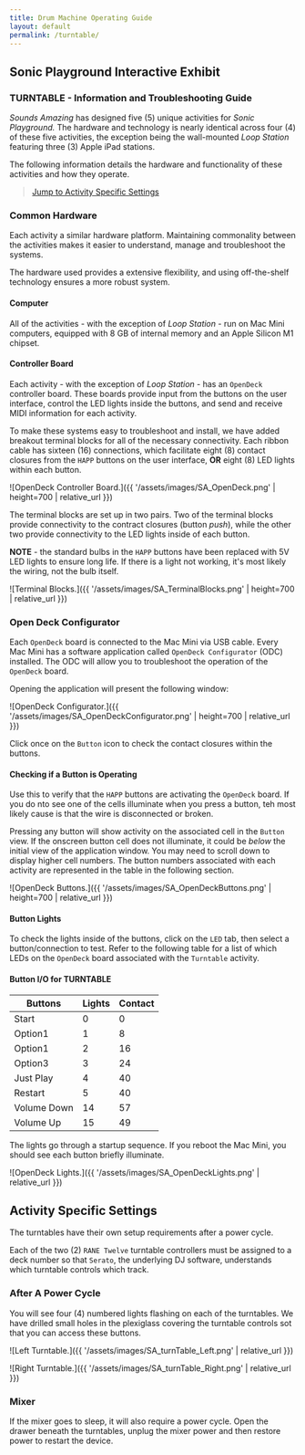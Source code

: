 ```yaml
---
title: Drum Machine Operating Guide
layout: default
permalink: /turntable/
---
```


## Sonic Playground Interactive Exhibit

### TURNTABLE - Information and Troubleshooting Guide

*Sounds Amazing* has designed five (5) unique activities for *Sonic Playground.* The hardware and technology is nearly identical across four (4) of these five activities, the exception being the wall-mounted *Loop Station* featuring three (3) Apple iPad stations.

The following information details the hardware and functionality of these activities and how they operate.

>[Jump to Activity Specific Settings](#activity-specific-settings)

### Common Hardware

Each activity a similar hardware platform. Maintaining commonality between the activities makes it easier to understand, manage and troubleshoot the systems.

The hardware used provides a extensive flexibility, and using off-the-shelf technology ensures a more robust system.

#### Computer

All of the activities - with the exception of *Loop Station* - run on Mac Mini computers, equipped with 8 GB of internal memory and an Apple Silicon M1 chipset.

#### Controller Board

Each activity - with the exception of *Loop Station* - has an `OpenDeck` controller board. These boards provide input from the buttons on the user interface, control the LED lights inside the buttons, and send and receive MIDI information for each activity.

To make these systems easy to troubleshoot and install, we have added breakout terminal blocks for all of the necessary connectivity. Each ribbon cable has sixteen (16) connections, which facilitate eight (8) contact closures from the `HAPP` buttons on the user interface, **OR** eight (8) LED lights within each button.

![OpenDeck Controller Board.]({{ '/assets/images/SA_OpenDeck.png' | height=700 | relative_url }})

The terminal blocks are set up in two pairs. Two of the terminal blocks provide connectivity to the contract closures (button *push*), while the other two provide connectivity to the LED lights inside of each button.

**NOTE** - the standard bulbs in the `HAPP` buttons have been replaced with 5V LED lights to ensure long life. If there is a light not working, it's most likely the wiring, not the bulb itself.

![Terminal Blocks.]({{ '/assets/images/SA_TerminalBlocks.png' | height=700 | relative_url }})

### Open Deck Configurator

Each `OpenDeck` board is connected to the Mac Mini via USB cable. Every Mac Mini has a software application called `OpenDeck Configurator` (ODC) installed. The ODC will allow you to troubleshoot the operation of the `OpenDeck` board.

Opening the application will present the following window:

![OpenDeck Configurator.]({{ '/assets/images/SA_OpenDeckConfigurator.png' | height=700 | relative_url }})

Click once on the `Button` icon to check the contact closures within the buttons.

#### Checking if a Button is Operating

Use this to verify that the `HAPP` buttons are activating the `OpenDeck` board. If you do nto see one of the cells illuminate when you press a button, teh most likely cause is that the wire is disconnected or broken.

Pressing any button will show activity on the associated cell in the `Button` view. If the onscreen button cell does not illuminate, it could be *below* the initial view of the application window. You may need to scroll down to display higher cell numbers. The button numbers associated with each activity are represented in the table in the following section.

![OpenDeck Buttons.]({{ '/assets/images/SA_OpenDeckButtons.png' | height=700 | relative_url }})

#### Button Lights

To check the lights inside of the buttons, click on the `LED` tab, then select a button/connection to test. Refer to the following table for a list of which LEDs on the `OpenDeck` board associated with the `Turntable` activity.

#### Button I/O for TURNTABLE

| Buttons     | Lights | Contact |
| ----------- | -------| ------- |
| Start       | 0      | 0       |
| Option1     | 1      | 8       |
| Option1     | 2      | 16      |
| Option3     | 3      | 24      |
| Just Play   | 4      | 40      |
| Restart     | 5      | 40      |
| Volume Down | 14     | 57      |
| Volume Up   | 15     | 49      |

The lights go through a startup sequence. If you reboot the Mac Mini, you should see each button briefly illuminate.

![OpenDeck Lights.]({{ '/assets/images/SA_OpenDeckLights.png' | relative_url }})

## Activity Specific Settings

The turntables have their own setup requirements after a power cycle.

Each of the two (2) `RANE Twelve` turntable controllers must be assigned to a deck number so that `Serato`, the underlying DJ software, understands which turntable controls which track.

### After A Power Cycle

You will see four (4) numbered lights flashing on each of the turntables. We have drilled small holes in the plexiglass covering the turntable controls sot that you can access these buttons.

![Left Turntable.]({{ '/assets/images/SA_turnTable_Left.png' | relative_url }})

![Right Turntable.]({{ '/assets/images/SA_turnTable_Right.png' | relative_url }})

### Mixer

If the mixer goes to sleep, it will also require a power cycle. Open the drawer beneath the turntables, unplug the mixer power and then restore power to restart the device.
